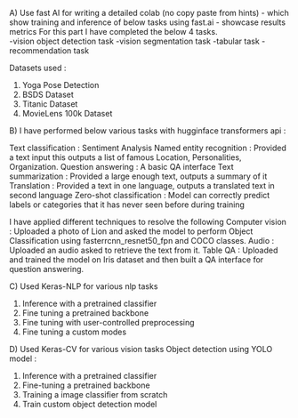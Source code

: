 A) Use fast AI for  writing a detailed colab (no copy paste from hints) - which show training and inference of below tasks using fast.ai - showcase results metrics 
For this part I have completed the below 4 tasks.  
-vision object detection task
-vision segmentation task
-tabular task
-recommendation task

Datasets used : 
1. Yoga Pose Detection
2. BSDS Dataset
3. Titanic Dataset
4. MovieLens 100k Dataset
   
B) I have performed below various tasks with hugginface transformers api : 

Text classification : Sentiment Analysis 
Named entity recognition : Provided a text input this outputs a list of famous Location,  Personalities, Organization.
Question answering : A basic QA interface
Text summarization : Provided a large enough text, outputs a summary of it 
Translation : Provided a text in one language, outputs a translated text in second language
Zero-shot classification : Model can correctly predict labels or categories that it has never seen before during training

I have applied different techniques to resolve the following 
Computer vision : Uploaded a photo of Lion and asked the model to perform Object Classification using fasterrcnn_resnet50_fpn and COCO classes. 
Audio : Uploaded an audio asked to retrieve the text from it. 
Table QA : Uploaded and trained the model on Iris dataset and then built a QA interface for question answering. 

C) Used Keras-NLP for various nlp tasks

1. Inference with a pretrained classifier
2. Fine tuning a pretrained backbone
3. Fine tuning with user-controlled preprocessing
4. Fine tuning a custom modes  


D) Used Keras-CV for various vision tasks
Object detection using YOLO model : 

1. Inference with a pretrained classifier
2. Fine-tuning a pretrained backbone 
3. Training a image classifier from scratch
4. Train custom object detection model

 

